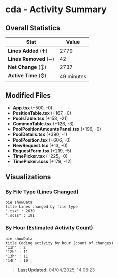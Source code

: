 # cda - Activity Summary 

## Overall Statistics

| Stat                   | Value                                                             |
| ---------------------- | ----------------------------------------------------------------- |
| **Lines Added** (➕)   | 2779                                          |
| **Lines Removed** (➖) | 42                                        |
| **Net Change** (↕)    | 2737                |
| **Active Time** (⌚)   | 49 minutes |


## Modified Files
- **App.tsx** (+500, -0)
- **PositionTable.tsx** (+167, -0)
- **PoolsTable.tsx** (+158, -21)
- **CommonTable.tsx** (+126, -3)
- **PoolPositionAmountsPanel.tsx** (+196, -0)
- **PoolDetails.tsx** (+390, -1)
- **PoolPosition.tsx** (+606, -0)
- **NewRequest.tsx** (+13, -0)
- **RequestForm.tsx** (+219, -5)
- **TimePicker.tsx** (+225, -0)
- **TimePicker.scss** (+179, -12)

## Visualizations

### By File Type (Lines Changed)

```mermaid
pie showData
title Lines changed by file type
".tsx" : 2630
".scss" : 191
```

### By Hour (Estimated Activity Count)

```mermaid
pie showData
title Coding activity by hour (count of changes)
"11h" : 2
"12h" : 11
"13h" : 11
"14h" : 10
```


> **Last Updated:** 04/04/2025, 14:08:23